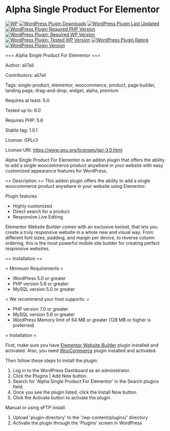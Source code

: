 # Alpha Single Product For Elementor

[![WP](https://img.shields.io/badge/WordPress-%E2%86%92-lightgrey.svg?style=flat-square)](https://wordpress.org/plugins/alpha-single-product-for-elementor/)
[![WordPress Plugin Downloads](https://img.shields.io/wordpress/plugin/dt/alpha-single-product-for-elementor?style=flat-square)](https://wordpress.org/plugins/alpha-single-product-for-elementor/)
[![WordPress Plugin Last Updated](https://img.shields.io/wordpress/plugin/last-updated/alpha-single-product-for-elementor?style=flat-square)](https://wordpress.org/plugins/alpha-single-product-for-elementor/)
[![WordPress Plugin Required PHP Version](https://img.shields.io/wordpress/plugin/required-php/alpha-single-product-for-elementor?style=flat-square)](https://wordpress.org/plugins/alpha-single-product-for-elementor/)
[![WordPress Plugin: Required WP Version](https://img.shields.io/wordpress/plugin/wp-version/alpha-single-product-for-elementor?style=flat-square)](https://wordpress.org/plugins/alpha-single-product-for-elementor/)
[![WordPress Plugin: Tested WP Version](https://img.shields.io/wordpress/plugin/tested/alpha-single-product-for-elementor?style=flat-square)](https://wordpress.org/plugins/alpha-single-product-for-elementor/)
[![WordPress Plugin Rating](https://img.shields.io/wordpress/plugin/stars/alpha-single-product-for-elementor?style=flat-square)](https://wordpress.org/plugins/alpha-single-product-for-elementor/)
[![WordPress Plugin Version](https://img.shields.io/wordpress/plugin/v/alpha-single-product-for-elementor?style=flat-square)](https://wordpress.org/plugins/alpha-single-product-for-elementor/)

=== Alpha Single Product For Elementor ===

Author: ali7ali

Contributors: ali7ali

Tags: single-product, elementor,  woocommerce, product, page builder, landing page, drag-and-drop, widget, alpha, premium

Requires at least: 5.0

Tested up to: 6.0

Requires PHP: 5.6

Stable tag: 1.0.1

License: GPLv3

License URI: https://www.gnu.org/licenses/gpl-3.0.html

Alpha Single Product For Elementor is an addon plugin that offers the ability to add a single woocommerce product anywhere in your website with easy customized appearance features for WordPress.

== Description ==
This addon plugin offers the ability to add a single woocommerce product anywhere in your website using Elementor.

Plugin features 
 * Highly customized
 * Direct search for a product
 * Responsive Live Editing

Elementor Website  Builder comes with an exclusive toolset, that lets you create a truly responsive website in a whole new and visual way. From different font sizes, padding, and margin per device, to reverse column ordering, this is the most powerful mobile site builder for creating perfect responsive websites.

== Installation == 

= Minimum Requirements =
	
* WordPress 5.0 or greater
* PHP version 5.6 or greater
* MySQL version 5.0 or greater

= We recommend your host supports: =

* PHP version 7.0 or greater
* MySQL version 5.6 or greater
* WordPress Memory limit of 64 MB or greater (128 MB or higher is preferred)

= Installation =

First, make sure you have [Elementor Website Builder](https://wordpress.org/plugins/elementor/) plugin installed and activated.
Also, you need [WooCommerce](https://wordpress.org/plugins/woocommerce/) plugin installed and activated.

Then follow these steps to install the plugin:

1. Log in to the WordPress Dashboard as an administrator.
2. Click the Plugins | Add New button.
3. Search for 'Alpha Single Product For Elementor' in the Search plugins field.
4. Once you see the plugin listed, click the Install Now button.
5. Click the Activate button to activate the plugin.

Manual or using sFTP install:
 1. Upload 'plugin-directory' to the '/wp-content/plugins/' directory 
 2. Activate the plugin through the 'Plugins' screen in WordPress 